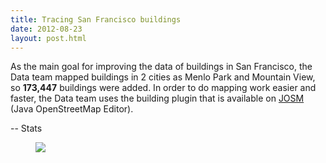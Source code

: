 ```yaml
---
title: Tracing San Francisco buildings
date: 2012-08-23
layout: post.html
---
```


As the main goal for improving the data of buildings in San Francisco, the Data team mapped buildings in 2 cities as Menlo Park and Mountain View, so <b>173,447</b> buildings were added. In order to do mapping work easier and faster, the Data team uses the building plugin that is available on [JOSM](https://josm.openstreetmap.de/) (Java OpenStreetMap Editor).

-- Stats

<figure class="align-center">
  <img src="/assets/images/mapping_1.gif"/>
</figure>
